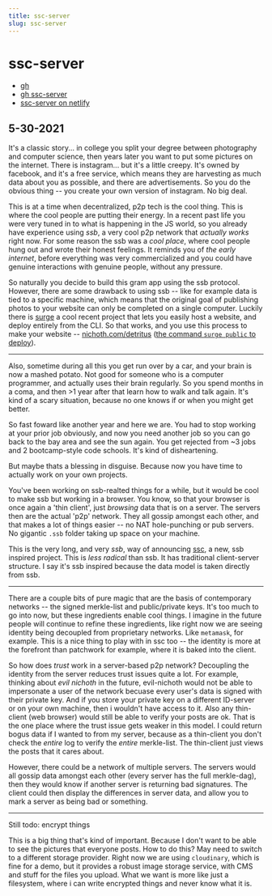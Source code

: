 ```yaml
---
title: ssc-server
slug: ssc-server
---
```


# ssc-server

* [gh](https://github.com/nichoth/ssc)
* [gh ssc-server](https://github.com/nichoth/ssc-server)
* [ssc-server on netlify](https://ssc-server.netlify.app/)

## 5-30-2021

It's a classic story... in college you split your degree between photography and computer science, then years later you want to put some pictures on the internet. There is instagram... but it's a little creepy. It's owned by facebook, and it's a free service, which means they are harvesting as much data about you as possible, and there are advertisements. So you do the obvious thing -- you create your own version of instagram. No big deal.

This is at a time when decentralized, p2p tech is the cool thing. This is where the cool people are putting their energy. In a recent past life you were very tuned in to what is happening in the JS world, so you already have experience using *ssb*, a very cool p2p network that *actually works* right now. For some reason the ssb was a *cool place*, where cool people hung out and wrote their honest feelings. It reminds you of *the early internet*, before everything was very commercialized and you could have genuine interactions with genuine people, without any pressure.

So naturally you decide to build this gram app using the ssb protocol. However, there are some drawback to using ssb -- like for example data is tied to a specific machine, which means that the original goal of publishing photos to your website can only be completed on a single computer. Luckily there is [surge](https://surge.sh/) a cool recent project that lets you easily host a website, and deploy entirely from the CLI. So that works, and you use this process to make your website -- [nichoth.com/detritus](https://nichoth.com/detritus/) ([the command `surge public` to deploy](https://github.com/nichoth/nichoth/blob/master/package.json#L18)).

------------------

Also, sometime during all this you get run over by a car, and your brain is now a mashed potato. Not good for someone who is a computer programmer, and actually uses their brain regularly. So you spend months in a coma, and then >1 year after that learn how to walk and talk again. It's kind of a scary situation, because no one knows if or when you might get better.

So fast foward like another year and here we are. You had to stop working at your prior job obviously, and now you need another job so you can go back to the bay area and see the sun again. You get rejected from ~3 jobs and 2 bootcamp-style code schools. It's kind of disheartening.

But maybe thats a blessing in disguise. Because now you have time to actually work on your own projects. 

You've been working on ssb-realted things for a while, but it would be cool to make ssb but working in a browser. You know, so that your browser is once again a 'thin client', just *browsing* data that is on a server. The servers then are the actual 'p2p' network. They all gossip amongst each other, and that makes a lot of things easier -- no NAT hole-punching or pub servers. No gigantic `.ssb` folder taking up space on your machine.

This is the very long, and very *ssb*, way of announcing [ssc](https://github.com/nichoth/ssc-server), a new, ssb inspired project. This is *less radical* than ssb. It has traditional client-server structure. I say it's ssb inspired because the data model is taken directly from ssb.

-------------------------------

There are a couple bits of pure magic that are the basis of contemporary networks -- the signed merkle-list and public/private keys. It's too much to go into now, but these ingredients enable cool things. I imagine in the future people will continue to refine these ingredients, like right now we are seeing identity being decoupled from proprietary networks. Like `metamask`, for example. This is a nice thing to play with in ssc too -- the identity is more at the forefront than patchwork for example, where it is baked into the client.

So how does *trust* work in a server-based p2p network? Decoupling the identity from the server reduces trust issues quite a lot. For example, thinking about *evil nichoth* in the future, evil-nichoth would not be able to impersonate a user of the network becuase every user's data is signed with their private key. And if you store your private key on a different ID-server or on your own machine, then i wouldn't have access to it. Also any thin-client (web browser) would still be able to verify your posts are ok. That is the one place where the trust issue gets weaker in this model. I could return bogus data if I wanted to from my server, because as a thin-client you don't check the *entire* log to verify the *entire* merkle-list. The thin-client just views the posts that it cares about.

However, there could be a network of multiple servers. The servers would all gossip data amongst each other (every server has the full merkle-dag), then they would know if another server is returning bad signatures. The client could then display the differences in server data, and allow you to mark a server as being bad or something.

----------------------------------

Still todo: encrypt things

This is a big thing that's kind of important. Because I don't want to be able to see the pictures that everyone posts. How to do this? May need to switch to a different storage provider. Right now we are using `cloudinary`, which is fine for a demo, but it provides a robust image storage service, with CMS and stuff for the files you upload. What we want is more like just a filesystem, where i can write encrypted things and never know what it is.



